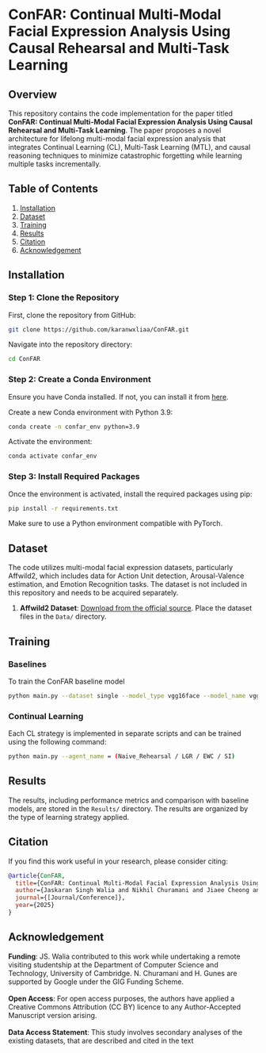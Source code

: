 # ConFAR: Continual Multi-Modal Facial Expression Analysis Using Causal Rehearsal and Multi-Task Learning

## Overview
This repository contains the code implementation for the paper titled **ConFAR: Continual Multi-Modal Facial Expression Analysis Using Causal Rehearsal and Multi-Task Learning**. The paper proposes a novel architecture for lifelong multi-modal facial expression analysis that integrates Continual Learning (CL), Multi-Task Learning (MTL), and causal reasoning techniques to minimize catastrophic forgetting while learning multiple tasks incrementally.

## Table of Contents
1. [Installation](#installation)
2. [Dataset](#dataset)
3. [Training](#training)
4. [Results](#results)
5. [Citation](#citation)
6. [Acknowledgement](#acknowledgement)



## Installation

### Step 1: Clone the Repository
First, clone the repository from GitHub:

```bash
git clone https://github.com/karanwxliaa/ConFAR.git
```

Navigate into the repository directory:

```bash
cd ConFAR
```

### Step 2: Create a Conda Environment
Ensure you have Conda installed. If not, you can install it from [here](https://docs.conda.io/projects/conda/en/latest/user-guide/install/index.html).

Create a new Conda environment with Python 3.9:

```bash
conda create -n confar_env python=3.9
```

Activate the environment:

```bash
conda activate confar_env
```

### Step 3: Install Required Packages
Once the environment is activated, install the required packages using pip:

```bash
pip install -r requirements.txt
```


Make sure to use a Python environment compatible with PyTorch.

## Dataset
The code utilizes multi-modal facial expression datasets, particularly Affwild2, which includes data for Action Unit detection, Arousal-Valence estimation, and Emotion Recognition tasks. The dataset is not included in this repository and needs to be acquired separately.

1. **Affwild2 Dataset**: [Download from the official source](https://ibug.doc.ic.ac.uk/resources/aff-wild2/). Place the dataset files in the `Data/` directory.

## Training
### Baselines
To train the ConFAR baseline model 
```bash
python main.py --dataset single --model_type vgg16face --model_name vgg16_pt
```

### Continual Learning
Each CL strategy is implemented in separate scripts and can be trained using the following command:
```bash
python main.py --agent_name = (Naive_Rehearsal / LGR / EWC / SI)
```


## Results
The results, including performance metrics and comparison with baseline models, are stored in the `Results/` directory. The results are organized by the type of learning strategy applied.


## Citation
If you find this work useful in your research, please consider citing:

```bibtex
@article{ConFAR,
  title={ConFAR: Continual Multi-Modal Facial Expression Analysis Using Causal Rehearsal and Multi-Task Learning},
  author={Jaskaran Singh Walia and Nikhil Churamani and Jiaee Cheong and Hatice Gunes},
  journal={[Journal/Conference]},
  year={2025}
}
```

## Acknowledgement
**Funding**: JS. Walia contributed to this work while undertaking a remote visiting studentship at the Department of Computer Science and Technology, University of Cambridge. N. Churamani and H. Gunes are supported by Google under the GIG Funding Scheme. <br> <br>
**Open Access**: For open access purposes, the authors have applied a Creative Commons Attribution (CC BY) licence to any Author-Accepted Manuscript version arising. <br> <br>
**Data Access Statement**: This study involves secondary analyses of the existing datasets, that are described and cited in the text
